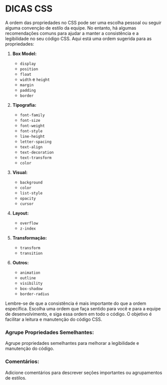 
# DICAS CSS #

A ordem das propriedades no CSS pode ser uma escolha pessoal ou seguir alguma convenção de estilo da equipe. No entanto, há algumas recomendações comuns para ajudar a manter a consistência e a legibilidade no seu código CSS. Aqui está uma ordem sugerida para as propriedades:

1. **Box Model:**
   - `display`
   - `position`
   - `float`
   - `width` e `height`
   - `margin`
   - `padding`
   - `border`

2. **Tipografia:**
   - `font-family`
   - `font-size`
   - `font-weight`
   - `font-style`
   - `line-height`
   - `letter-spacing`
   - `text-align`
   - `text-decoration`
   - `text-transform`
   - `color`

3. **Visual:**
   - `background`
   - `color`
   - `list-style`
   - `opacity`
   - `cursor`

4. **Layout:**
   - `overflow`
   - `z-index`

5. **Transformação:**
   - `transform`
   - `transition`

6. **Outros:**
   - `animation`
   - `outline`
   - `visibility`
   - `box-shadow`
   - `border-radius`

Lembre-se de que a consistência é mais importante do que a ordem específica. Escolha uma ordem que faça sentido para você e para a equipe de desenvolvimento, e siga essa ordem em todo o código. O objetivo é facilitar a leitura e manutenção do código CSS.


### Agrupe Propriedades Semelhantes: ###
Agrupe propriedades semelhantes para melhorar a legibilidade e manutenção do código.

### Comentários: ###
Adicione comentários para descrever seções importantes ou agrupamentos de estilos.